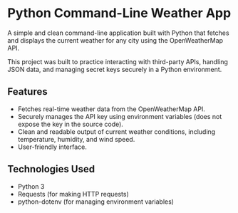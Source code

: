# Python Command-Line Weather App

A simple and clean command-line application built with Python that fetches and displays the current weather for any city using the OpenWeatherMap API.

This project was built to practice interacting with third-party APIs, handling JSON data, and managing secret keys securely in a Python environment.

## Features

*   Fetches real-time weather data from the OpenWeatherMap API.
*   Securely manages the API key using environment variables (does not expose the key in the source code).
*   Clean and readable output of current weather conditions, including temperature, humidity, and wind speed.
*   User-friendly interface.

## Technologies Used

*   Python 3
*   Requests (for making HTTP requests)
*   python-dotenv (for managing environment variables)